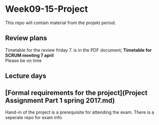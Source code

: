 # Week09-15-Project
This repo will contain material from the projekt period.

## Review plans
Timetable for the review friday 7. is in the PDF document; **Timetable for SCRUM meeting 7 april**  
Please be on time


## Lecture days

## [Formal requirements for the project](Project Assignment Part 1 spring 2017.md)
Hand-in of the project is a prerequisite for attending the exam. There is a seperate repo for exam info
